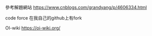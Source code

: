 參考解題網站
https://www.cnblogs.com/grandyang/p/4606334.html

code force
在我自己的github上有fork

OI-wiki
https://oi-wiki.org/